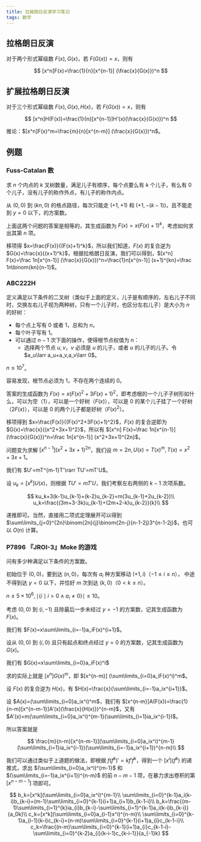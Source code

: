 ```yaml
---
title: 拉格朗日反演学习笔记
tags: 数学 
---
```


## 拉格朗日反演

对于两个形式幂级数 $F(x),G(x)$，若 $F(G(x))=x$，则有

$$
[x^n]F(x)=\frac{1}{n}[x^{n-1}] (\frac{x}{G(x)})^n
$$

## 扩展拉格朗日反演

对于三个形式幂级数 $F(x),G(x),H(x)$，若 $F(G(x))=x$，则有

$$
[x^n]H(F(x))=\frac{1}{n}[x^{n-1}]H'(x)(\frac{x}{G(x)})^n
$$

推论：$[x^n]F(x)^m=\frac{m}{n}[x^{n-m}] (\frac{x}{G(x)})^n$。

## 例题

### Fuss-Catalan 数

求 $n$ 个内点的 $k$ 叉树数量，满足儿子有顺序，每个点要么有 $k$ 个儿子，有么有 $0$ 个儿子，没有儿子的称作外点，有儿子的称作内点。

从 $(0,0)$ 到 $(kn,0)$ 的格点路径，每次只能走 $(+1,+1)$ 和 $(+1,-(k-1))$，且不能走到 $y=0$ 以下，的方案数。

上面这两个问题的答案是相等的，其生成函数为 $F(x)=x(F(x)+1)^k$，考虑如何求出其第 $n$ 项。

移项得 $x=\frac{F(x)}{(F(x)+1)^k}$，所以我们知道，$F(x)$ 的复合逆为 $G(x)=\frac{x}{(x+1)^k}$，根据拉格朗日反演，我们可以得到，$[x^n] F(x)=\frac 1n[x^{n-1}] (\frac{x}{G(x)})^n=\frac{1}n[x^{n-1}] (x+1)^{kn}=\frac 1n\binom{kn}{n-1}$。

### ABC222H

定义满足以下条件的二叉树（类似于上面的定义，儿子是有顺序的，左右儿子不同时，交换左右儿子视为两种树，只有一个儿子时，也区分左右儿子）是大小为 $n$ 的好树：

- 每个点上写有 $0$ 或者 $1$，总和为 $n$。
- 每个叶子写有 $1$。
- 可以通过 $n-1$ 次下面的操作，使得根节点权值为 $n$：
  - 选择两个节点 $u,v$，$v$ 必须是 $u$ 的儿子，或者 $u$ 的儿子的儿子。令 $a_u\larr a_u+a_v,a_v\larr 0$。

$n\le 10^7$。

容易发现，根节点必须为 $1$，不存在两个连续的 $0$。

答案的生成函数为 $F(x)=x(F(x)^2+3F(x)+1)^2$，即考虑根的一个儿子子树形如什么，可以为空（$1$），可以是一个好树（$F(x)$），可以是 $0$ 的某个儿子挂了一个好树（$2F(x)$），可以是 $0$ 的两个儿子都是好树（$F(x)^2$）。

移项得到 $x=\frac{F(x)}{(F(x)^2+3F(x)+1)^2}$，$F(x)$ 的复合逆即为 $G(x)=\frac{x}{(x^2+3x+1)^2}$，所以有 $[x^n] F(x)=\frac 1n[x^{n-1}] (\frac{x}{G(x)})^n=\frac 1n[x^{n-1}] (x^2+3x+1)^{2n}$。

问题变为求解 $[x^{n-1}] (x^2+3x+1)^{2n}$，我们设 $m=2n,U(x)=T(x)^m,T(x)=x^2+3x+1$。

我们有 $U'=mT^{m-1}T'\rarr TU'=mT'U$。

设 $u_k=[x^k]U(x)$，则根据 $TU'=mT'U$，我们考察左右两侧的 $k-1$ 次项系数。

$$
ku_k+3(k-1)u_{k-1}+(k-2)u_{k-2}=m(3u_{k-1}+2u_{k-2})\\
u_k=\frac{(3m+3-3k)u_{k-1}+(2m+2-k)u_{k-2}}{k}\\
$$

 递推即可。当然，直接用二项式定理展开可以得到 $\sum\limits_{j=0}^{2n}\binom{2n}{j}\binom{2n-j}{n-1-2j}3^{n-1-2j}$，也可以 $O(n)$ 计算。

### P7896 『JROI-3』Moke 的游戏

问有多少种满足以下条件的方案数。

初始位于 $(0,0)$，要到达 $(n,0)$，每次有 $a_i$ 种方案移动 $(+1,i)$（$-1\le i\le n$）， 中途不得到达 $y=0$ 以下，并恰好 $m$ 次到达 $(k,0)$（$0< k\le n$）。

$n\le 5\times 10^6,\mid\{i\mid i>0\land a_i\ne 0\}\mid\le 10$。

考虑 $(0,0)$ 到 $(i,-1)$ 且除最后一步未经过 $y=-1$ 的方案数，记其生成函数为 $F(x)$。

我们有 $F(x)=x\sum\limits_{i=-1}a_iF(x)^{i+1}$。

设从 $(0,0)$ 到 $(i,0)$ 且只有起点和终点经过 $y=0$ 的方案数，记其生成函数为 $G(x)$。

我们有 $G(x)=x\sum\limits_{i=0}a_iF(x)^i$

求的实际上就是 $[x^n] G(x)^{m}$，即 $[x^{n-m}] (\sum\limits_{i=0}a_iF(x)^i)^m$。

设 $F(x)$ 的复合逆为 $H(x)$，有 $H(x)=\frac{x}{\sum\limits_{i=-1}a_ix^{i+1}}$。

设 $A(x)=(\sum\limits_{i=0}a_ix^i)^m$，我们有 $[x^{n-m}]A(F(x))=\frac{1}{n-m}[x^{n-m-1}]A'(x)(\frac{x}{H(x)})^{n-m}$，又有 $A'(x)=m(\sum\limits_{i=0}a_ix^i)^{m-1}(\sum\limits_{i=1}ia_ix^{i-1})$。

所以答案就是

$$
\frac{m}{n-m}[x^{n-m-1}](\sum\limits_{i=0}a_ix^i)^{m-1}(\sum\limits_{i=1}ia_ix^{i-1})(\sum\limits_{i=-1}a_ix^{i+1})^{n-m}\\
$$

我们可以通过类似于上道题的做法，即根据 $f(f^k)'=kf'f^k$，得到一个 $[x^i] (f^k)$ 的递推式，求出 $(\sum\limits_{i=0}a_ix^i)^{m-1}$ 和 $(\sum\limits_{i=-1}a_ix^{i+1})^{n-m}$ 的前 $n-m-1$ 项，在暴力求出卷积的第 $[x^{n-m-1}]$ 项即可。

$$
b_k=[x^k](\sum\limits_{i=0}a_ix^i)^{m-1}\\
\sum\limits_{i=0}^{k-1}a_i(k-i)b_{k-i}=(m-1)\sum\limits_{i=0}^{k-1}(i+1)a_{i+1}b_{k-1-i}\\
b_k=\frac{(m-1)\sum\limits_{i=1}^{k}ia_{i}b_{k-i}-\sum\limits_{i=1}^{k-1}a_i(k-i)b_{k-i}}{a_0k}\\
c_k=[x^k](\sum\limits_{i=0}a_{i-1}x^i)^{n-m}\\
\sum\limits_{i=0}^{k-1}a_{i-1}(k-i)c_{k-i}=(n-m)\sum\limits_{i=0}^{k-1}(i+1)a_{i}c_{k-1-i}\\
c_k=\frac{(n-m)\sum\limits_{i=0}^{k-1}(i+1)a_{i}c_{k-1-i}-\sum\limits_{i=0}^{k-2}a_{i}(k-i-1)c_{k-i-1}}{a_{-1}k}
$$

